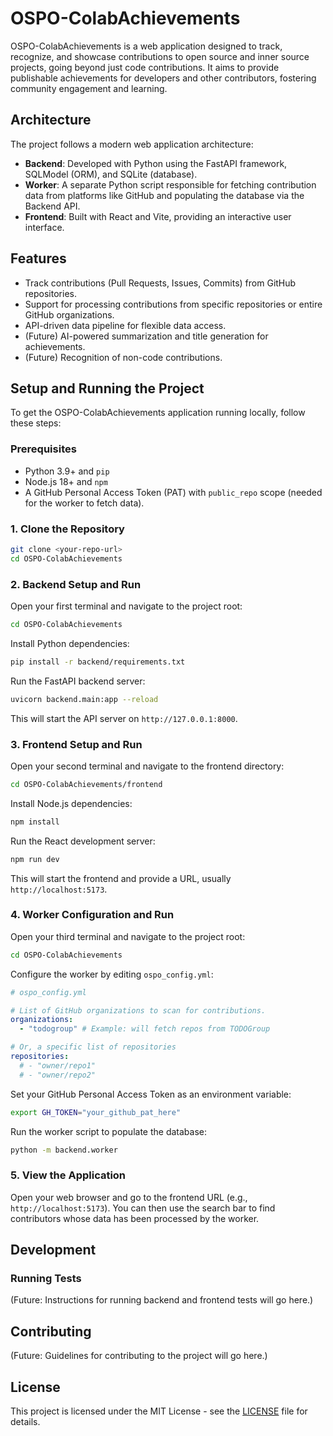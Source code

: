 # OSPO-ColabAchievements

OSPO-ColabAchievements is a web application designed to track, recognize, and showcase contributions to open source and inner source projects, going beyond just code contributions. It aims to provide publishable achievements for developers and other contributors, fostering community engagement and learning.

## Architecture

The project follows a modern web application architecture:

-   **Backend**: Developed with Python using the FastAPI framework, SQLModel (ORM), and SQLite (database).
-   **Worker**: A separate Python script responsible for fetching contribution data from platforms like GitHub and populating the database via the Backend API.
-   **Frontend**: Built with React and Vite, providing an interactive user interface.

## Features

-   Track contributions (Pull Requests, Issues, Commits) from GitHub repositories.
-   Support for processing contributions from specific repositories or entire GitHub organizations.
-   API-driven data pipeline for flexible data access.
-   (Future) AI-powered summarization and title generation for achievements.
-   (Future) Recognition of non-code contributions.

## Setup and Running the Project

To get the OSPO-ColabAchievements application running locally, follow these steps:

### Prerequisites

-   Python 3.9+ and `pip`
-   Node.js 18+ and `npm`
-   A GitHub Personal Access Token (PAT) with `public_repo` scope (needed for the worker to fetch data).

### 1. Clone the Repository

```bash
git clone <your-repo-url>
cd OSPO-ColabAchievements
```

### 2. Backend Setup and Run

Open your first terminal and navigate to the project root:

```bash
cd OSPO-ColabAchievements
```

Install Python dependencies:

```bash
pip install -r backend/requirements.txt
```

Run the FastAPI backend server:

```bash
uvicorn backend.main:app --reload
```

This will start the API server on `http://127.0.0.1:8000`.

### 3. Frontend Setup and Run

Open your second terminal and navigate to the frontend directory:

```bash
cd OSPO-ColabAchievements/frontend
```

Install Node.js dependencies:

```bash
npm install
```

Run the React development server:

```bash
npm run dev
```

This will start the frontend and provide a URL, usually `http://localhost:5173`.

### 4. Worker Configuration and Run

Open your third terminal and navigate to the project root:

```bash
cd OSPO-ColabAchievements
```

Configure the worker by editing `ospo_config.yml`:

```yaml
# ospo_config.yml

# List of GitHub organizations to scan for contributions.
organizations:
  - "todogroup" # Example: will fetch repos from TODOGroup

# Or, a specific list of repositories
repositories:
  # - "owner/repo1"
  # - "owner/repo2"
```

Set your GitHub Personal Access Token as an environment variable:

```bash
export GH_TOKEN="your_github_pat_here"
```

Run the worker script to populate the database:

```bash
python -m backend.worker
```

### 5. View the Application

Open your web browser and go to the frontend URL (e.g., `http://localhost:5173`). You can then use the search bar to find contributors whose data has been processed by the worker.

## Development

### Running Tests

(Future: Instructions for running backend and frontend tests will go here.)

## Contributing

(Future: Guidelines for contributing to the project will go here.)

## License

This project is licensed under the MIT License - see the [LICENSE](./LICENSE) file for details.
